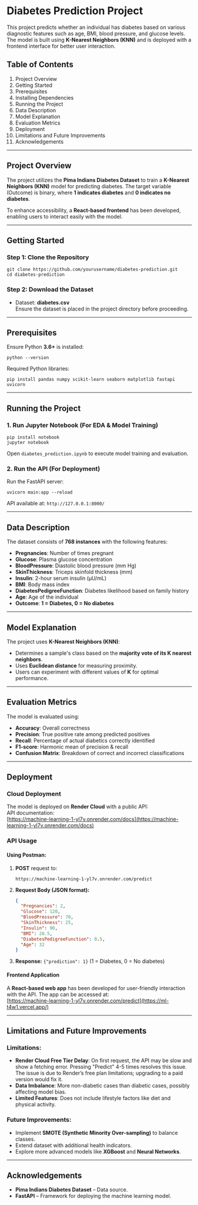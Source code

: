 

# Diabetes Prediction Project

This project predicts whether an individual has diabetes based on various diagnostic features such as age, BMI, blood pressure, and glucose levels. The model is built using **K-Nearest Neighbors (KNN)** and is deployed with a frontend interface for better user interaction.

## Table of Contents
1. Project Overview  
2. Getting Started  
3. Prerequisites  
4. Installing Dependencies  
5. Running the Project  
6. Data Description  
7. Model Explanation  
8. Evaluation Metrics  
9. Deployment  
10. Limitations and Future Improvements  
11. Acknowledgements  

---

## Project Overview
The project utilizes the **Pima Indians Diabetes Dataset** to train a **K-Nearest Neighbors (KNN)** model for predicting diabetes. The target variable (Outcome) is binary, where **1 indicates diabetes** and **0 indicates no diabetes**.  

To enhance accessibility, a **React-based frontend** has been developed, enabling users to interact easily with the model.

---

## Getting Started

### Step 1: Clone the Repository
```
git clone https://github.com/yourusername/diabetes-prediction.git
cd diabetes-prediction
```

### Step 2: Download the Dataset
- Dataset: **diabetes.csv**  
Ensure the dataset is placed in the project directory before proceeding.

---

## Prerequisites
Ensure Python **3.6+** is installed:
```
python --version
```

Required Python libraries:
```
pip install pandas numpy scikit-learn seaborn matplotlib fastapi uvicorn
```

---

## Running the Project

### 1. Run Jupyter Notebook (For EDA & Model Training)
```
pip install notebook
jupyter notebook
```
Open `diabetes_prediction.ipynb` to execute model training and evaluation.

### 2. Run the API (For Deployment)
Run the FastAPI server:
```
uvicorn main:app --reload
```
API available at: `http://127.0.0.1:8000/`

---

## Data Description

The dataset consists of **768 instances** with the following features:

- **Pregnancies**: Number of times pregnant  
- **Glucose**: Plasma glucose concentration  
- **BloodPressure**: Diastolic blood pressure (mm Hg)  
- **SkinThickness**: Triceps skinfold thickness (mm)  
- **Insulin**: 2-hour serum insulin (µU/mL)  
- **BMI**: Body mass index  
- **DiabetesPedigreeFunction**: Diabetes likelihood based on family history  
- **Age**: Age of the individual  
- **Outcome**: **1 = Diabetes, 0 = No diabetes**  

---

## Model Explanation

The project uses **K-Nearest Neighbors (KNN)**:
- Determines a sample's class based on the **majority vote of its K nearest neighbors**.  
- Uses **Euclidean distance** for measuring proximity.  
- Users can experiment with different values of **K** for optimal performance.

---

## Evaluation Metrics

The model is evaluated using:
- **Accuracy**: Overall correctness  
- **Precision**: True positive rate among predicted positives  
- **Recall**: Percentage of actual diabetics correctly identified  
- **F1-score**: Harmonic mean of precision & recall  
- **Confusion Matrix**: Breakdown of correct and incorrect classifications  

---

## Deployment  

### Cloud Deployment
The model is deployed on **Render Cloud** with a public API:  
API documentation:  
[https://machine-learning-1-yl7v.onrender.com/docs](https://machine-learning-1-yl7v.onrender.com/docs)

### API Usage
#### Using Postman:
1. **POST** request to:
   ```
   https://machine-learning-1-yl7v.onrender.com/predict
   ```
2. **Request Body (JSON format):**
   ```json
   {
     "Pregnancies": 2,
     "Glucose": 120,
     "BloodPressure": 70,
     "SkinThickness": 25,
     "Insulin": 90,
     "BMI": 28.5,
     "DiabetesPedigreeFunction": 0.5,
     "Age": 32
   }
   ```
3. **Response:** `{"prediction": 1}` (1 = Diabetes, 0 = No diabetes)

#### Frontend Application
A **React-based web app** has been developed for user-friendly interaction with the API. The app can be accessed at:  
[https://machine-learning-1-yl7v.onrender.com/predict](https://ml-t4w1.vercel.app/)

---

## Limitations and Future Improvements

### Limitations:
- **Render Cloud Free Tier Delay**: On first request, the API may be slow and show a fetching error. Pressing "Predict" 4-5 times resolves this issue. The issue is due to Render’s free plan limitations; upgrading to a paid version would fix it.  
- **Data Imbalance**: More non-diabetic cases than diabetic cases, possibly affecting model bias.  
- **Limited Features**: Does not include lifestyle factors like diet and physical activity.

### Future Improvements:
- Implement **SMOTE (Synthetic Minority Over-sampling)** to balance classes.  
- Extend dataset with additional health indicators.  
- Explore more advanced models like **XGBoost** and **Neural Networks**.  

---

## Acknowledgements  
- **Pima Indians Diabetes Dataset** – Data source.  
- **FastAPI** – Framework for deploying the machine learning model.  

